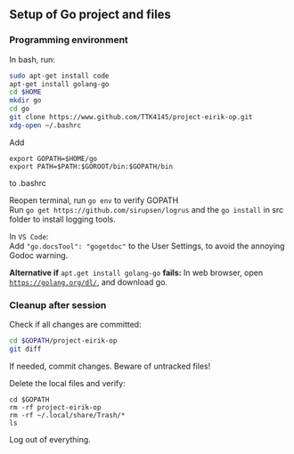 
## Setup of Go project and files


### Programming environment

In bash, run:
```bash
sudo apt-get install code
apt-get install golang-go
cd $HOME
mkdir go
cd go
git clone https://www.github.com/TTK4145/project-eirik-op.git
xdg-open ~/.bashrc
```
Add 
```
export GOPATH=$HOME/go
export PATH=$PATH:$GOROOT/bin:$GOPATH/bin
``` 
to .bashrc

Reopen terminal, run `go env` to verify GOPATH  
Run `go get https://github.com/sirupsen/logrus` and the `go install` in src folder to install logging tools.


In `VS Code`:  
Add `"go.docsTool": "gogetdoc"` to the User Settings, to avoid the annoying Godoc warning.

__Alternative if__ `apt.get install golang-go` __fails:__ 
In web browser, open [`https://golang.org/dl/`](https://golang.org/dl/), and download go.



### Cleanup after session

Check if all changes are committed:
```bash
cd $GOPATH/project-eirik-op
git diff
```
If needed, commit changes. Beware of untracked files!

Delete the local files and verify:
```
cd $GOPATH
rm -rf project-eirik-op
rm -rf ~/.local/share/Trash/*
ls
```
Log out of everything.

